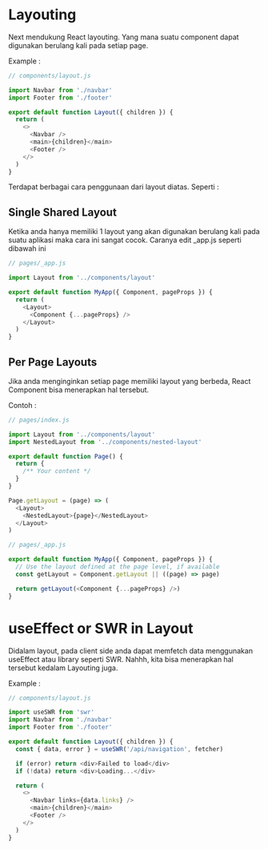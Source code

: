 # Layouting 

Next mendukung React layouting. Yang mana suatu component dapat digunakan berulang kali pada setiap page.

Example :

```js
// components/layout.js

import Navbar from './navbar'
import Footer from './footer'

export default function Layout({ children }) {
  return (
    <>
      <Navbar />
      <main>{children}</main>
      <Footer />
    </>
  )
}
```

Terdapat berbagai cara penggunaan dari layout diatas. Seperti :

## Single Shared Layout

Ketika anda hanya memiliki 1 layout yang akan digunakan berulang kali pada suatu aplikasi maka cara ini sangat cocok. Caranya edit _app.js seperti dibawah ini

```js
// pages/_app.js

import Layout from '../components/layout'

export default function MyApp({ Component, pageProps }) {
  return (
    <Layout>
      <Component {...pageProps} />
    </Layout>
  )
}
```

## Per Page Layouts

Jika anda menginginkan setiap page memiliki layout yang berbeda, React Component bisa menerapkan hal tersebut.

Contoh :

```js
// pages/index.js

import Layout from '../components/layout'
import NestedLayout from '../components/nested-layout'

export default function Page() {
  return {
    /** Your content */
  }
}

Page.getLayout = (page) => (
  <Layout>
    <NestedLayout>{page}</NestedLayout>
  </Layout>
)
```

```js
// pages/_app.js

export default function MyApp({ Component, pageProps }) {
  // Use the layout defined at the page level, if available
  const getLayout = Component.getLayout || ((page) => page)

  return getLayout(<Component {...pageProps} />)
}
```

# useEffect or SWR in Layout

Didalam layout, pada client side anda dapat memfetch data menggunakan useEffect atau library seperti SWR. Nahhh, kita bisa menerapkan hal tersebut kedalam Layouting juga. 

Example :

```js
// components/layout.js

import useSWR from 'swr'
import Navbar from './navbar'
import Footer from './footer'

export default function Layout({ children }) {
  const { data, error } = useSWR('/api/navigation', fetcher)

  if (error) return <div>Failed to load</div>
  if (!data) return <div>Loading...</div>

  return (
    <>
      <Navbar links={data.links} />
      <main>{children}</main>
      <Footer />
    </>
  )
}
```